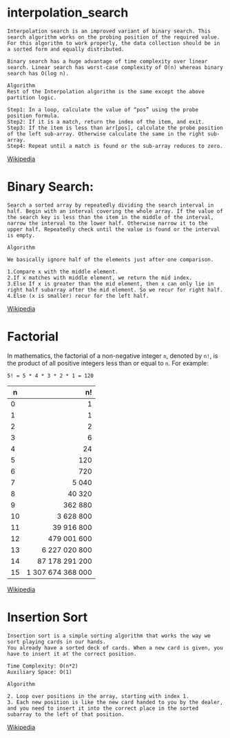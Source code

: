 # interpolation_search

```
Interpolation search is an improved variant of binary search. This search algorithm works on the probing position of the required value. For this algorithm to work properly, the data collection should be in a sorted form and equally distributed.

Binary search has a huge advantage of time complexity over linear search. Linear search has worst-case complexity of Ο(n) whereas binary search has Ο(log n).
```

```
Algorithm
Rest of the Interpolation algorithm is the same except the above partition logic.

Step1: In a loop, calculate the value of “pos” using the probe position formula.
Step2: If it is a match, return the index of the item, and exit.
Step3: If the item is less than arr[pos], calculate the probe position of the left sub-array. Otherwise calculate the same in the right sub-array.
Step4: Repeat until a match is found or the sub-array reduces to zero.
```

[Wikipedia](https://en.wikipedia.org/wiki/Interpolation_search)

# Binary Search:

```
Search a sorted array by repeatedly dividing the search interval in half. Begin with an interval covering the whole array. If the value of the search key is less than the item in the middle of the interval, narrow the interval to the lower half. Otherwise narrow it to the upper half. Repeatedly check until the value is found or the interval is empty.
```

```
Algorithm

We basically ignore half of the elements just after one comparison.

1.Compare x with the middle element.
2.If x matches with middle element, we return the mid index.
3.Else If x is greater than the mid element, then x can only lie in right half subarray after the mid element. So we recur for right half.
4.Else (x is smaller) recur for the left half.

```

[Wikipedia](https://en.wikipedia.org/wiki/Binary_search_algorithm)

# Factorial

In mathematics, the factorial of a non-negative integer `n`,
denoted by `n!`, is the product of all positive integers less
than or equal to `n`. For example:

```
5! = 5 * 4 * 3 * 2 * 1 = 120
```

| n     | n!                          |
| ----- | --------------------------: |
| 0     | 1                           |
| 1     | 1                           |
| 2     | 2                           |
| 3     | 6                           |
| 4     | 24                          |
| 5     | 120                         |
| 6     | 720                         |
| 7     | 5 040                       |
| 8     | 40 320                      |
| 9     | 362 880                     |
| 10    | 3 628 800                   |
| 11    | 39 916 800                  |
| 12    | 479 001 600                 |
| 13    | 6 227 020 800               |
| 14    | 87 178 291 200              |
| 15    | 1 307 674 368 000           |

[Wikipedia](https://en.wikipedia.org/wiki/Factorial)

# Insertion Sort

```
Insertion sort is a simple sorting algorithm that works the way we sort playing cards in our hands.
You already have a sorted deck of cards. When a new card is given, you have to insert it at the correct position.

Time Complexity: O(n*2)
Auxiliary Space: O(1) 
```
```
Algorithm
 
2. Loop over positions in the array, starting with index 1. 
3. Each new position is like the new card handed to you by the dealer, and you need to insert it into the correct place in the sorted subarray to the left of that position.

```
[Wikipedia](https://en.wikipedia.org/wiki/Insertion_sort)